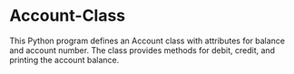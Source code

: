 # Account-Class
This Python program defines an Account class with attributes for balance and account number. The class provides methods for debit, credit, and printing the account balance.
